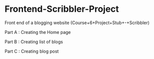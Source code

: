 # Frontend-Scribbler-Project
Front end of a blogging website (Course+6+Project+Stub+-+Scribbler)

Part A : Creating the Home page



Part B : Creating list of blogs



Part C : Creating blog post
